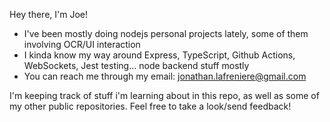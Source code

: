 Hey there, I'm Joe!

- I've been mostly doing nodejs personal projects lately, some of them involving OCR/UI interaction
- I kinda know my way around Express, TypeScript, Github Actions, WebSockets, Jest testing... node backend stuff mostly
- You can reach me through my email: jonathan.lafreniere@gmail.com

I'm keeping track of stuff i'm learning about in this repo, as well as some of my other public repositories. Feel free to take a look/send feedback!